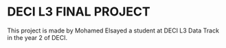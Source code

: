 # DECI L3 FINAL PROJECT

This project is made by Mohamed Elsayed a student at DECI L3 Data Track in the year 2 of DECI.
